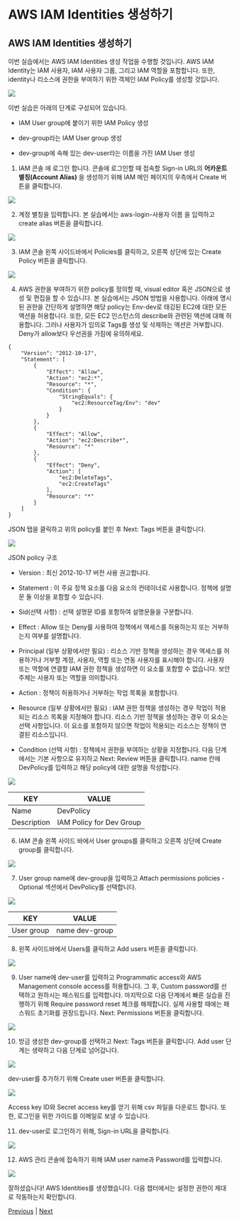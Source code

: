 # AWS IAM Identities 생성하기

## AWS IAM Identities 생성하기
이번 실습에서는 AWS IAM Identities 생성 작업을 수행할 것입니다. AWS IAM Identity는 IAM 사용자, IAM 사용자 그룹, 그리고 IAM 역할을 포함합니다. 또한, identity나 리소스에 권한을 부여하기 위한 객체인 IAM Policy를 생성할 것입니다.

![](../images/AWS-IAM-architecture.png)

이번 실습은 아래의 단계로 구성되어 있습니다.

- IAM User group에 붙이기 위한 IAM Policy 생성

- dev-group라는 IAM User group 생성

- dev-group에 속해 있는 dev-user라는 이름을 가진 IAM User 생성

1. IAM 콘솔 에 로그인 합니다. 콘솔에 로그인할 때 접속할 Sign-in URL의 **어카운트 별칭(Account Alias)** 을 생성하기 위해 IAM 메인 페이지의 우측에서 Create 버튼을 클릭합니다.

![](../images/iam-2-alias.png)

2. 계정 별칭을 입력합니다. 본 실습에서는 aws-login-사용자 이름 을 입력하고 create alias 버튼을 클릭합니다.

![](../../images/iam-2-alias-02.png)

3. IAM 콘솔 왼쪽 사이드바에서 Policies를 클릭하고, 오른쪽 상단에 있는 Create Policy 버튼을 클릭합니다.

![](../../images/iam-2-03.png)

4. AWS 권한을 부여하기 위한 policy를 정의할 때, visual editor 혹은 JSON으로 생성 및 편집을 할 수 있습니다. 본 실습에서는 JSON 방법을 사용합니다. 아래에 명시된 권한을 간단하게 설명하면 해당 policy는 Env-dev로 태깅된 EC2에 대한 모든 액션을 허용합니다. 또한, 모든 EC2 인스턴스의 describe와 관련된 액션에 대해 허용합니다. 그러나 사용자가 임의로 Tags를 생성 및 삭제하는 액션은 거부합니다. Deny가 allow보다 우선권을 가짐에 유의하세요.

```
{
    "Version": "2012-10-17",
    "Statement": [
        {
            "Effect": "Allow",
            "Action": "ec2:*",
            "Resource": "*",
            "Condition": {
                "StringEquals": {
                    "ec2:ResourceTag/Env": "dev"
                }
            }
        },
        {
            "Effect": "Allow",
            "Action": "ec2:Describe*",
            "Resource": "*"
        },
        {
            "Effect": "Deny",
            "Action": [
                "ec2:DeleteTags",
                "ec2:CreateTags"
            ],
            "Resource": "*"
        }
    ]
}
```

JSON 탭을 클릭하고 위의 policy를 붙인 후 Next: Tags 버튼을 클릭합니다.

![](../../images/iam-2-04.png)

JSON policy 구조 

- Version : 최신 2012-10-17 버전 사용 권고합니다.

- Statement : 이 주요 정책 요소를 다음 요소의 컨테이너로 사용합니다. 정책에 설명문 둘 이상을 포함할 수 있습니다.

- Sid(선택 사항) : 선택 설명문 ID를 포함하여 설명문들을 구분합니다.

- Effect : Allow 또는 Deny를 사용하여 정책에서 액세스를 허용하는지 또는 거부하는지 여부를 설명합니다.

- Principal (일부 상황에서만 필요) : 리소스 기반 정책을 생성하는 경우 액세스를 허용하거나 거부할 계정, 사용자, 역할 또는 연동 사용자를 표시해야 합니다. 사용자 또는 역할에 연결할 IAM 권한 정책을 생성하면 이 요소를 포함할 수 없습니다. 보안 주체는 사용자 또는 역할을 의미합니다.

- Action : 정책이 허용하거나 거부하는 작업 목록을 포함합니다.

- Resource (일부 상황에서만 필요) : IAM 권한 정책을 생성하는 경우 작업이 적용되는 리소스 목록을 지정해야 합니다. 리소스 기반 정책을 생성하는 경우 이 요소는 선택 사항입니다. 이 요소를 포함하지 않으면 작업이 적용되는 리소스는 정책이 연결된 리소스입니다.

- Condition (선택 사항) : 정책에서 권한을 부여하는 상황을 지정합니다.
다음 단계에서는 기본 사항으로 유지하고 Next: Review 버튼을 클릭합니다. name 칸에 DevPolicy를 입력하고 해당 policy에 대한 설명을 작성합니다.

![](../../images/iam-2-05.png)

KEY | VALUE
--- | -----
Name | DevPolicy
Description | IAM Policy for Dev Group

6. IAM 콘솔 왼쪽 사이드 바에서 User groups를 클릭하고 오른쪽 상단에 Create group를 클릭합니다.

![](../../images/iam-2-06.png)

7. User group name에 dev-group을 입력하고 Attach permissions policies - Optional 섹션에서 DevPolicy를 선택합니다.

![](../../images/iam-2-07.png)

KEY | VALUE
--- | ----
User group | name	dev-group

8. 왼쪽 사이드바에서 Users를 클릭하고 Add users 버튼을 클릭합니다.

![](../../images/iam-2-08.png)

9. User name에 dev-user를 입력하고 Programmatic access와 AWS Management console access를 허용합니다. 그 후, Custom password를 선택하고 원하시는 패스워드를 입력합니다. 마지막으로 다음 단계에서 빠른 실습을 진행하기 위해 Require password reset 체크를 해제합니다. 실제 사용할 때에는 패스워드 초기화를 권장드립니다. Next: Permissions 버튼을 클릭합니다.

![](../../images/iam-2-09.png)

10. 방금 생성한 dev-group를 선택하고 Next: Tags 버튼을 클릭합니다. Add user 단계는 생략하고 다음 단계로 넘어갑니다.

![](../../images/iam-2-10.png)

dev-user를 추가하기 위해 Create user 버튼을 클릭합니다.

![](../../images/iam-2-11.png)

Access key ID와 Secret access key를 얻기 위해 csv 파일을 다운로드 합니다. 또한, 로그인을 위한 가이드를 이메일로 보낼 수 있습니다.

11. dev-user로 로그인하기 위해, Sign-in URL을 클릭합니다.

![](../../images/iam-2-12.png)

12. AWS 관리 콘솔에 접속하기 위해 IAM user name과 Password를 입력합니다.

![](../../images/iam-2-13.png)

잘하셨습니다! AWS Identities를 생성했습니다. 다음 챕터에서는 설정한 권한이 제대로 작동하는지 확인합니다.

[Previous](./1-iam.md) | [Next](./3-iam.md)